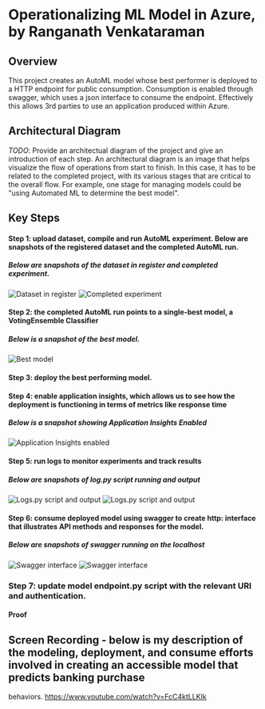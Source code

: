 
# Operationalizing ML Model in Azure, by Ranganath Venkataraman

## Overview
This project creates an AutoML model whose best performer is deployed to a HTTP endpoint for public consumption. Consumption is enabled through swagger, which uses 
a json interface to consume the endpoint. Effectively this allows 3rd parties to use an application produced within Azure.

## Architectural Diagram
*TODO*: Provide an architectual diagram of the project and give an introduction of each step. An architectural diagram is an image that helps visualize the flow of operations from start to finish. In this case, it has to be related to the completed project, with its various stages that are critical to the overall flow. For example, one stage for managing models could be "using Automated ML to determine the best model". 

## Key Steps
#### Step 1: upload dataset, compile and run AutoML experiment. Below are snapshots of the registered dataset and the completed AutoML run. 
##### Below are snapshots of the dataset in register and completed experiment.
![Dataset in register](https://github.com/Ranga2904/Second_Udacity_Proj/blob/main/Screenshot_1_Registered_Datasets_Showing_Bankmktg.png)
![Completed experiment](https://github.com/Ranga2904/Second_Udacity_Proj/blob/main/Screenshot_2_Completed_Run.png)
#### Step 2: the completed AutoML run points to a single-best model, a VotingEnsemble Classifier
##### Below is a snapshot of the best model.
![Best model](https://github.com/Ranga2904/Second_Udacity_Proj/blob/main/Screenshot_3_Best_Model.png)
#### Step 3: deploy the best performing model.
#### Step 4: enable application insights, which allows us to see how the deployment is functioning in terms of metrics like response time
##### Below is a snapshot showing Application Insights Enabled
![Application Insights enabled](https://github.com/Ranga2904/Second_Udacity_Proj/blob/main/Screenshot_4_Endpoint_ApplicationInsightsEnabled.png)
#### Step 5: run logs to monitor experiments and track results
##### Below are snapshots of log.py script running and output
![Logs.py script and output](https://github.com/Ranga2904/Second_Udacity_Proj/blob/main/Screenshot_5_running_logspy.png)
![Logs.py script and output](https://github.com/Ranga2904/Second_Udacity_Proj/blob/main/Screenshot_5_running_logspy_part_2.png)
#### Step 6: consume deployed model using swagger to create http: interface that illustrates API methods and responses for the model.
##### Below are snapshots of swagger running on the localhost
![Swagger interface](Screenshot_6_swagger_localhost_methods_responses.png)
![Swagger interface](Screenshot_6_swagger_localhost_methods_responses_part_2.png)
### Step 7: update model endpoint.py script with the relevant URI and authentication. 
#### Proof

## Screen Recording - below is my description of the modeling, deployment, and consume efforts involved in creating an accessible model that predicts banking purchase 
behaviors.
https://www.youtube.com/watch?v=FcC4ktLLKIk



